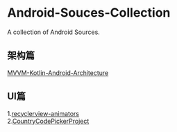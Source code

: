 # Android-Souces-Collection
A collection of Android Sources.

## 架构篇
[MVVM-Kotlin-Android-Architecture](https://github.com/ahmedeltaher/MVVM-Kotlin-Android-Architecture/tree/master)

## UI篇
1.[recyclerview-animators](https://github.com/wasabeef/recyclerview-animators)  
2.[CountryCodePickerProject](https://github.com/hbb20/CountryCodePickerProject)  
